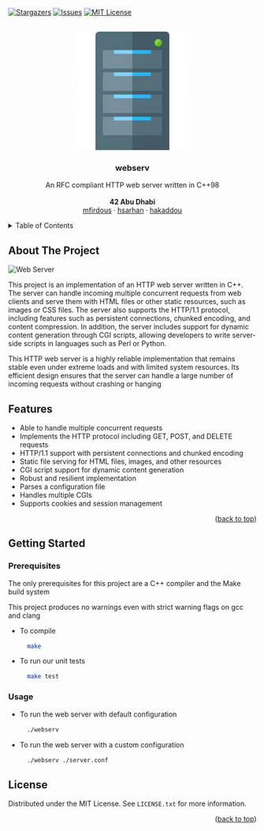 <a name="readme-top"></a>


<!-- PROJECT SHIELDS -->
[![Stargazers][stars-shield]][stars-url]
[![Issues][issues-shield]][issues-url]
[![MIT License][license-shield]][license-url]


<!-- PROJECT LOGO -->
<br />
<div align="center">
  <a href="https://github.com/h-sarhan/webserv">
    <img src="logo.png" alt="Logo" width="240" height="240">
  </a>

<h3 align="center">webserv</h3>

  <p align="center">
    An RFC compliant HTTP web server written in C++98
    <br />
    <br />
    <strong>42 Abu Dhabi</strong>
    <br />
    <a href="https://github.com/mehrinfirdousi">mfirdous</a>
    ·
    <a href="https://github.com/h-sarhan">hsarhan</a>
    ·
    <a href="https://github.com/hadi14250">hakaddou</a>

  </p>
</div>



<!-- TABLE OF CONTENTS -->
<details>
  <summary>Table of Contents</summary>
  <ol>
    <li>
      <a href="#about-the-project">About The Project</a>
    </li>
    <li>
      <a href="#features">Features</a>
    </li>
    <li>
      <a href="#getting-started">Getting Started</a>
      <ul>
        <li><a href="#prerequisites">Prerequisites</a></li>
        <li><a href="#usage">Usage</a></li>
      </ul>
    </li>
    <li><a href="#license">License</a></li>
  </ol>
</details>



<!-- ABOUT THE PROJECT -->
## About The Project

![Web Server][product-screenshot]

This project is an implementation of an HTTP web server written in C++. The server can handle incoming multiple concurrent requests from web clients and serve them with HTML files or other static resources, such as images or CSS files. The server also supports the HTTP/1.1 protocol, including features such as persistent connections, chunked encoding, and content compression. In addition, the server includes support for dynamic content generation through CGI scripts, allowing developers to write server-side scripts in languages such as Perl or Python.

This HTTP web server is a highly reliable implementation that remains stable even under extreme loads and with limited system resources. Its efficient design ensures that the server can handle a large number of incoming requests without crashing or hanging


## Features
* Able to handle multiple concurrent requests
* Implements the HTTP protocol including GET, POST, and DELETE requests
* HTTP/1.1 support with persistent connections and chunked encoding
* Static file serving for HTML files, images, and other resources
* CGI script support for dynamic content generation
* Robust and resilient implementation
* Parses a configuration file
* Handles multiple CGIs
* Supports cookies and session management

<p align="right">(<a href="#readme-top">back to top</a>)</p>


<!-- GETTING STARTED -->
## Getting Started

### Prerequisites

The only prerequisites for this project are a C++ compiler and the Make build system

This project produces no warnings even with strict warning flags on gcc and clang

* To compile
  ```sh
    make
  ```

* To run our unit tests
  ```sh
    make test
  ```

### Usage

* To run the web server with default configuration
  ```sh
    ./webserv
  ```

* To run the web server with a custom configuration
  ```sh
    ./webserv ./server.conf
  ```

<!-- LICENSE -->
## License

Distributed under the MIT License. See `LICENSE.txt` for more information.

<p align="right">(<a href="#readme-top">back to top</a>)</p>


<!-- MARKDOWN LINKS & IMAGES -->
<!-- https://www.markdownguide.org/basic-syntax/#reference-style-links -->
[stars-shield]: https://img.shields.io/github/stars/h-sarhan/webserv.svg?style=for-the-badge
[stars-url]: https://github.com/h-sarhan/webserv/stargazers
[issues-shield]: https://img.shields.io/github/issues/h-sarhan/webserv.svg?style=for-the-badge
[issues-url]: https://github.com/h-sarhan/webserv/issues
[license-shield]: https://img.shields.io/github/license/h-sarhan/webserv.svg?style=for-the-badge
[license-url]: https://github.com/h-sarhan/webserv/blob/master/LICENSE
[product-screenshot]: https://www.hostinger.com/tutorials/wp-content/uploads/sites/2/2018/06/How-Server-Work.webp
